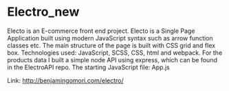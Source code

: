 # Electro_new

Electo is an E-commerce front end project. Electo is a Single Page Application built using modern JavaScript syntax such as arrow function classes etc.
The main structure of the page is built with CSS grid and flex box.
Technologies used:
JavaScript, SCSS, CSS, html and webpack. 
For the products data I built a simple node API using express, which can be found in the ElectroAPI repo.
The starting JavaScript file: App.js

Link: http://benjamingomori.com/electro/
